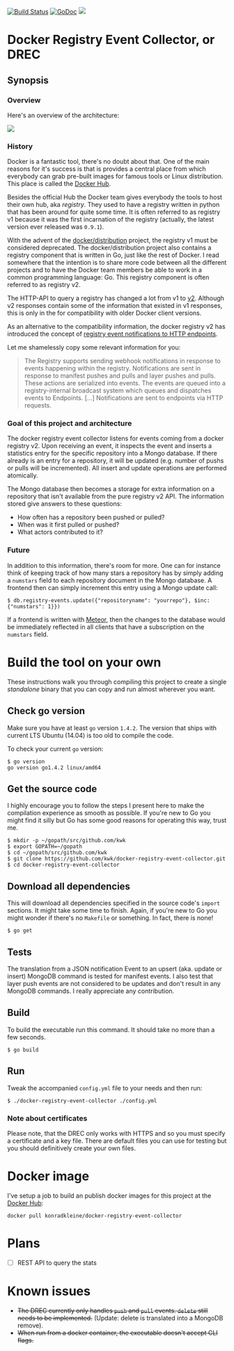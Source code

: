 [![Build Status](https://travis-ci.org/kwk/docker-registry-event-collector.svg?branch=master)](https://travis-ci.org/kwk/docker-registry-event-collector) [![GoDoc](https://godoc.org/github.com/kwk/docker-registry-event-collector?status.svg)](https://godoc.org/github.com/kwk/docker-registry-event-collector) [![](https://badge.imagelayers.io/konradkleine/docker-registry-event-collector:latest.svg)](https://imagelayers.io/?images=konradkleine/docker-registry-event-collector:latest 'Get your own badge on imagelayers.io')

# Docker Registry Event Collector, or DREC

## Synopsis

### Overview

Here's an overview of the architecture:

![](https://raw.githubusercontent.com/kwk/docker-registry-event-collector/master/images/docker-registry-event-collector-overview.png)

### History

Docker is a fantastic tool, there's no doubt about that. One of the main reasons
for it's success is that is provides a central place from which everybody can
grab pre-built images for famous tools or Linux distribution. This place is
called the [Docker Hub](https://hub.docker.com).

Besides the official Hub the Docker team gives everybody the tools to host their
own hub, aka *registry*. They used to have a registry written in python that has
been around for quite some time. It is often referred to as registry v1 because
it was the first incarnation of the registry (actually, the latest version ever
released was `0.9.1`).

With the advent of the [docker/distribution](http://github.com/docker/distribution)
project, the registry v1 must be considered deprecated. The docker/distribution
project also contains a registry component that is written in Go, just like the
rest of Docker. I read somewhere that the intention is to share more code
between all the different projects and to have the Docker team members be able
to work in a common programming language: Go. This registry component is often
referred to as registry v2.

The HTTP-API to query a registry has changed a lot from v1 to
[v2](https://github.com/docker/distribution/blob/master/docs/spec/api.md).
Although v2 responses contain some of the information that existed in v1
responses, this is only in the for compatibility with older Docker client
versions.

As an alternative to the compatibility information, the docker registry v2 has
introduced the concept of [registry event notifications to HTTP endpoints](https://github.com/docker/distribution/blob/master/docs/notifications.md).

Let me shamelessly copy some relevant information for you:

> The Registry supports sending webhook notifications in response to events
> happening within the registry. Notifications are sent in response to manifest
> pushes and pulls and layer pushes and pulls. These actions are serialized into
> events. The events are queued into a registry-internal broadcast system which
> queues and dispatches events to Endpoints.
> [...]
> Notifications are sent to endpoints via HTTP requests.

### Goal of this project and architecture

The docker registry event collector listens for events coming from a docker
registry v2. Upon receiving an event, it inspects the event and inserts a
statistics entry for the specific repository into a Mongo database. If there
already is an entry for a repository, it will be updated (e.g. number of pushs
or pulls will be incremented). All insert and update operations are performed
atomically.

The Mongo database then becomes a storage for extra information on a repository
that isn't available from the pure registry v2 API. The information stored give
answers to these questions:

 * How often has a repository been pushed or pulled?
 * When was it first pulled or pushed?
 * What actors contributed to it?

### Future

In addition to this information, there's room for more. One can for instance
think of keeping track of how many stars a repository has by simply adding
a `numstars` field to each repository document in the Mongo database. A frontend
then can simply increment this entry using a Mongo update call:

    $ db.registry-events.update({"repositoryname": "yourrepo"}, $inc: {"numstars": 1}})

If a frontend is written with [Meteor](https://www.meteor.com/), then the
changes to the database would be immediately reflected in all clients that have
a subscription on the `numstars` field.

# Build the tool on your own

These instructions walk you through compiling this project to create a
single *standalone* binary that you can copy and run almost wherever you want.

## Check go version

Make sure you have at least `go` version `1.4.2`. The version that ships with
current LTS Ubuntu (14.04) is too old to compile the code.

To check your current `go` version:

    $ go version
    go version go1.4.2 linux/amd64

## Get the source code

I highly encourage you to follow the steps I present here to make the
compilation experience as smooth as possible. If you're new to Go you might
find it silly but Go has some good reasons for operating this way, trust me.

    $ mkdir -p ~/gopath/src/github.com/kwk
    $ export GOPATH=~/gopath
    $ cd ~/gopath/src/github.com/kwk
    $ git clone https://github.com/kwk/docker-registry-event-collector.git
    $ cd docker-registry-event-collector

## Download all dependencies

This will download all dependencies specified in the source code's `import`
sections. It might take some time to finish. Again, if you're new to Go you
might wonder if there's no `Makefile` or something. In fact, there is none!

    $ go get

## Tests

The translation from a JSON notification Event to an upsert (aka. update or
insert) MongoDB command is tested for manifest events. I also test that
layer push events are not considered to be updates and don't result in any
MongoDB commands.
I really appreciate any contribution.

## Build

To build the executable run this command. It should take no more than a few
seconds.

    $ go build

## Run

Tweak the accompanied `config.yml` file to your needs and then run:

    $ ./docker-registry-event-collector ./config.yml

### Note about certificates

Please note, that the DREC only works with HTTPS and so you must specify a
certificate and a key file. There are default files you can use for testing but
you should definitively create your own files.

# Docker image

I've setup a job to build an publish docker images for this project at the
[Docker Hub](https://hub.docker.com/r/konradkleine/docker-registry-event-collector/):

```
docker pull konradkleine/docker-registry-event-collector
```
# Plans

 - [ ] REST API to query the stats

# Known issues

  * ~~The DREC currently only handles `push` and `pull` events. `delete` still
    needs to be implemented.~~ (Update: delete is translated into a MongoDB remove).
  * ~~When run from a docker container, the executable doesn't accept CLI flags.~~

